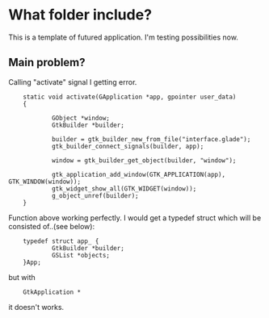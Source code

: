 # What folder include?

This is a template of futured application. I'm testing possibilities now.

## Main problem?

Calling "activate" signal I getting error. 

        static void activate(GApplication *app, gpointer user_data)
        {

                GObject *window;
                GtkBuilder *builder;

                builder = gtk_builder_new_from_file("interface.glade");
                gtk_builder_connect_signals(builder, app);

                window = gtk_builder_get_object(builder, "window");

                gtk_application_add_window(GTK_APPLICATION(app), GTK_WINDOW(window));
                gtk_widget_show_all(GTK_WIDGET(window));
                g_object_unref(builder);
        }

Function above working perfectly. I would get a typedef struct which will be consisted of..(see below):

        typedef struct app_ {
                GtkBuilder *builder;
                GSList *objects;
        }App;

but with 

        GtkApplication *

it doesn't works.
 
